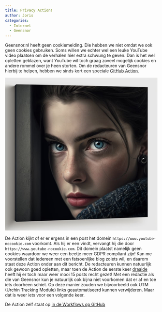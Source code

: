 ```yaml
---
title: Privacy Action!
author: Joris
categories:
  - Internet
  - Geensnor
---
```


Geensnor.nl heeft geen cookiemelding. Die hebben we niet omdat we ook geen cookies gebruiken. Soms willen we echter wel een leuke YouTube video plaatsen om de verhalen hier extra schwung te geven. Dan is het wel opletten geblazen, want YouTube wil toch graag zoveel mogelijk cookies en andere rommel over je heen storten. Om de redacteuren van Geensnor hierbij te helpen, hebben we sinds kort een speciale [GitHub Action](https://docs.github.com/en/actions).

![Plaatje van Midjourney om de boel wat op de leuken. Voegt weinig toe, ik weet het....](../assets/posts/privacy-action.jpg)

De Action kijkt of er er ergens in een post het domein `https://www.youtube-nocookie.com` voorkomt. Als hij er een vindt, vervangt hij die door `https://www.youtube-nocookie.com`. Dit domein plaatst namelijk geen cookies waardoor we weer een beetje meer GDPR compliant zijn! Kan me voorstellen dat iedereen met een fatsoenlijke blog zoiets wil, en daarom staat deze Action onder aan dit bericht. De redacteuren kunnen natuurlijk ook gewoon goed opletten, maar toen de Action de eerste keer [draaide](https://github.com/geensnor/geensnor.nl/commit/decd649ac461da2a26405d9c289b7a49c7731024) heeft hij er toch maar weer mooi 15 posts recht gezet! Met een redactie als die van Geensnor kun je natuurlijk ook bijna niet voorkomen dat er af en toe iets doorheen schiet. Op deze manier zouden we bijvoorbeeld ook UTM (Urchin Tracking Module) links geautomatiseerd kunnen verwijderen. Maar dat is weer iets voor een volgende keer.

De Action zelf staat op [in de Workflows op GitHub](https://github.com/geensnor/geensnor.nl/blob/master/.github/workflows/yt-no-cookie.yml)
